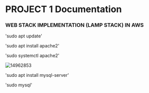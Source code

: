 # PROJECT 1 Documentation

### WEB STACK IMPLEMENTATION (LAMP STACK) IN AWS

'sudo apt update'

'sudo apt install apache2'

'sudo systemctl apache2'

![14962853](https://user-images.githubusercontent.com/85305109/176981470-1b0a3ec6-1de2-4edb-a330-39cf681f4d4a.jpg)

'sudo apt install mysql-server'

'sudo mysql'
